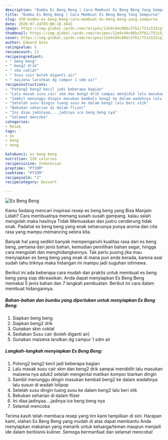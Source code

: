 ```yaml
---
description: "Bumbu Es Beng Beng | Cara Membuat Es Beng Beng Yang Sempurna"
title: "Bumbu Es Beng Beng | Cara Membuat Es Beng Beng Yang Sempurna"
slug: 450-bumbu-es-beng-beng-cara-membuat-es-beng-beng-yang-sempurna
date: 2020-07-24T03:08:18.344Z
image: https://img-global.cpcdn.com/recipes/12e9c04c06bc5fb1/751x532cq70/es-beng-beng-foto-resep-utama.jpg
thumbnail: https://img-global.cpcdn.com/recipes/12e9c04c06bc5fb1/751x532cq70/es-beng-beng-foto-resep-utama.jpg
cover: https://img-global.cpcdn.com/recipes/12e9c04c06bc5fb1/751x532cq70/es-beng-beng-foto-resep-utama.jpg
author: Edward Soto
ratingvalue: 5
reviewcount: 12
recipeingredient:
- " beng beng"
- " beng2 drik"
- " skm coklat"
- " Susu cair boleh diganti air"
- " maizena larutkan dg campur 1 sdm air"
recipeinstructions:
- "Potong2 beng2 kecil jadi beberapa bagian"
- "Lalu masak susu cair skm dan beng2 drik sampai mendidih lalu masukan maizena nya aduk2 setelah mengental matikan kompor biarkan dingin"
- "Sambil menunggu dingin masukan kembali beng2 ke dalam wadahnya lalu susun di wadah lolipop"
- "Setelah susu dingin tuang susu ke dalam beng2 lalu beri stik"
- "Bekukan seharian di dalam flizer"
- "Ini diaa jadinyaa....jadinya ice beng beng nya"
- "Selamat mencoba"
categories:
- Resep
tags:
- es
- beng
- beng

katakunci: es beng beng 
nutrition: 226 calories
recipecuisine: Indonesian
preptime: "PT39M"
cooktime: "PT35M"
recipeyield: "1"
recipecategory: Dessert

---
```



![Es Beng Beng](https://img-global.cpcdn.com/recipes/12e9c04c06bc5fb1/751x532cq70/es-beng-beng-foto-resep-utama.jpg)

Kamu Sedang mencari inspirasi resep es beng beng yang Bisa Manjain Lidah? Cara membuatnya memang susah-susah gampang. kalau salah mengolah maka hasilnya Tidak Memuaskan dan justru cenderung tidak enak. Padahal es beng beng yang enak seharusnya punya aroma dan cita rasa yang mampu memancing selera kita.

Banyak hal yang sedikit banyak mempengaruhi kualitas rasa dari es beng beng, pertama dari jenis bahan, kemudian pemilihan bahan segar, hingga cara mengolah dan menghidangkannya. Tak perlu pusing jika mau menyiapkan es beng beng yang enak di mana pun anda berada, karena asal sudah tahu triknya maka hidangan ini mampu jadi suguhan istimewa.




Berikut ini ada beberapa cara mudah dan praktis untuk membuat es beng beng yang siap dikreasikan. Anda dapat menyiapkan Es Beng Beng memakai 5 jenis bahan dan 7 langkah pembuatan. Berikut ini cara dalam membuat hidangannya.

<!--inarticleads1-->

##### Bahan-bahan dan bumbu yang diperlukan untuk menyiapkan Es Beng Beng:

1. Siapkan  beng beng
1. Siapkan  beng2 drik
1. Gunakan  skm coklat
1. Sediakan  Susu cair (boleh diganti air)
1. Gunakan  maizena larutkan dg campur 1 sdm air




<!--inarticleads2-->

##### Langkah-langkah menyiapkan Es Beng Beng:

1. Potong2 beng2 kecil jadi beberapa bagian
1. Lalu masak susu cair skm dan beng2 drik sampai mendidih lalu masukan maizena nya aduk2 setelah mengental matikan kompor biarkan dingin
1. Sambil menunggu dingin masukan kembali beng2 ke dalam wadahnya lalu susun di wadah lolipop
1. Setelah susu dingin tuang susu ke dalam beng2 lalu beri stik
1. Bekukan seharian di dalam flizer
1. Ini diaa jadinyaa....jadinya ice beng beng nya
1. Selamat mencoba




Terima kasih telah membaca resep yang tim kami tampilkan di sini. Harapan kami, olahan Es Beng Beng yang mudah di atas dapat membantu Anda menyiapkan makanan yang menarik untuk keluarga/teman maupun menjadi ide dalam berbisnis kuliner. Semoga bermanfaat dan selamat mencoba!
